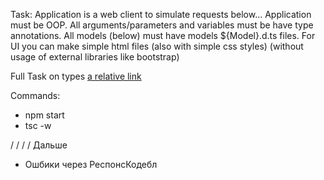Task:
Application is a web client to simulate requests below...
Application must be OOP.
All arguments/parameters and variables must be have type annotations.
All models (below) must have models ${Model}.d.ts files.
For UI you can make simple html files (also with simple css styles) (without usage of external libraries like bootstrap)

Full Task on types
[a relative link](TASK.pdf)

Commands:

- npm start
- tsc -w

/
/
/
/
Дальше

- Ошбики через РеспонсКодебл
